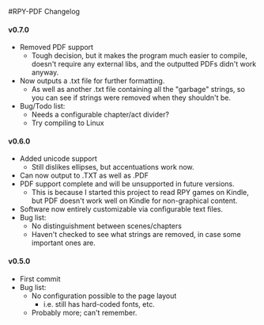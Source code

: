 #RPY-PDF Changelog

#### v0.7.0
- Removed PDF support
	* Tough decision, but it makes the program much easier to compile, doesn't require any external libs, and the outputted PDFs didn't work anyway.
- Now outputs a .txt file for further formatting.
	* As well as another .txt file containing all the "garbage" strings, so you can see if strings were removed when they shouldn't be.
- Bug/Todo list:
	* Needs a configurable chapter/act divider?
	* Try compiling to Linux

#### v0.6.0
- Added unicode support
	* Still dislikes ellipses, but accentuations work now.
- Can now output to .TXT as well as .PDF
- PDF support complete and will be unsupported in future versions.
	* This is because I started this project to read RPY games on Kindle, but PDF doesn't work well on Kindle for non-graphical content.
- Software now entirely customizable via configurable text files.
- Bug list:
	* No distinguishment between scenes/chapters
	* Haven't checked to see what strings are removed, in case some important ones are.

#### v0.5.0
- First commit
- Bug list:
	* No configuration possible to the page layout
		+ i.e. still has hard-coded fonts, etc.
	* Probably more; can't remember.